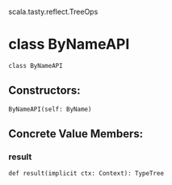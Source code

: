 scala.tasty.reflect.TreeOps
# class ByNameAPI

<pre><code class="language-scala" >class ByNameAPI</pre></code>
## Constructors:
<pre><code class="language-scala" >ByNameAPI(self: ByName)</pre></code>

## Concrete Value Members:
### result
<pre><code class="language-scala" >def result(implicit ctx: Context): TypeTree</pre></code>

